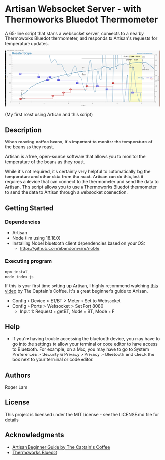 # Artisan Websocket Server - with Thermoworks Bluedot Thermometer

A 65-line script that starts a websocket server, connects to a nearby Thermoworks Bluedot thermometer, and responds to Artisan's requests for temperature updates.

![Screenshot](artisan_profile.png)

(My first roast using Artisan and this script)

## Description

When roasting coffee beans, it's important to monitor the temperature of the beans as they roast.

Artisan is a free, open-source software that allows you to monitor the temperature of the beans as they roast.

While it's not required, it's certainly very helpful to automatically log the temperature and other data from the roast.  Artisan can do this, but it requires a device that can connect to the thermometer and send the data to Artisan.  This script allows you to use a Thermoworks Bluedot thermometer to send the data to Artisan through a websocket connection.

## Getting Started

### Dependencies

* Artisan
* Node (I'm using 18.18.0)
* Installing Nobel bluetooth client dependencies based on your OS:
  * https://github.com/abandonware/noble

### Executing program

```
npm install
node index.js
```

If this is your first time setting up Artisan, I highly recommend watching [this video](https://www.youtube.com/watch?v=4VFM4jvDLi8) by The Captain's Coffee.  It's a great beginner's guide to Artisan.

* Config > Device > ET/BT > Meter > Set to Websocket
* Config > Ports > Websocket > Set Port 8080
  * Input 1: Request = getBT, Node = BT, Mode = F

## Help

* If you're having trouble accessing the bluetooth device, you may have to go into the settings to allow your terminal or code editor to have access to Bluetooth. For example, on a Mac, you may have to go to System Preferences > Security & Privacy > Privacy > Bluetooth and check the box next to your terminal or code editor.

## Authors

Roger Lam

## License

This project is licensed under the MIT License - see the LICENSE.md file for details

## Acknowledgments

* [Artisan Beginner Guide by The Captain's Coffee](https://www.youtube.com/watch?v=4VFM4jvDLi8)
* [Thermoworks Bluedot](https://www.thermoworks.com/bluedot/)

